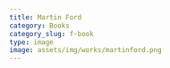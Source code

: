 ```yaml
---
title: Martin Ford
category: Books
category_slug: f-book
type: image
image: assets/img/works/martinford.png
---
```

